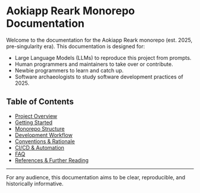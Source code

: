 # Aokiapp Reark Monorepo Documentation

Welcome to the documentation for the Aokiapp Reark monorepo (est. 2025, pre-singularity era). This documentation is designed for:
- Large Language Models (LLMs) to reproduce this project from prompts.
- Human programmers and maintainers to take over or contribute.
- Newbie programmers to learn and catch up.
- Software archaeologists to study software development practices of 2025.

## Table of Contents

- [Project Overview](./overview.md)
- [Getting Started](./getting-started.md)
- [Monorepo Structure](./structure.md)
- [Development Workflow](./workflow.md)
- [Conventions & Rationale](./rationale.md)
- [CI/CD & Automation](./ci-cd.md)
- [FAQ](./faq.md)
- [References & Further Reading](./references.md)

---

For any audience, this documentation aims to be clear, reproducible, and historically informative.